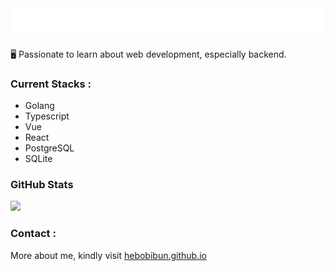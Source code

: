 <a href="#">
  <img src="assets/hey.svg" onclick="" alt=":wave: Hey, I'm Habibullah"/>
</a>

🖥️ Passionate to learn about web development, especially backend.

### Current Stacks :

- Golang
- Typescript
- Vue
- React
- PostgreSQL
- SQLite

### GitHub Stats

![](https://github-readme-streak-stats.herokuapp.com/?user=hebobibun&theme=algolia&hide_border=false)<br/>

### Contact :

More about me, kindly visit [hebobibun.github.io](https://hebobibun.github.io)
